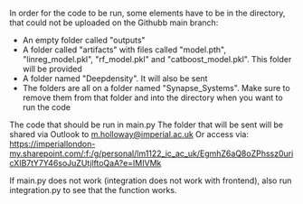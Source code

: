 In order for the code to be run, some elements have to be in the directory, that could not be uploaded on the Githubb main branch:

- An empty folder called "outputs"
- A folder called "artifacts" with files called "model.pth", "linreg_model.pkl", "rf_model.pkl" and "catboost_model.pkl". This folder will be provided
- A folder named "Deepdensity". It will also be sent
- The folders are all on a folder named "Synapse_Systems". Make sure to remove them from that folder and into the directory when you want to run the code

The code that should be run in main.py
The folder that will be sent will be shared via Outlook to m.holloway@imperial.ac.uk
Or access via: https://imperiallondon-my.sharepoint.com/:f:/g/personal/lm1122_ic_ac_uk/EgmhZ6aQ8oZPhssz0uricXIB7tY7Y46soJuZUtjlftoQaA?e=IMIVMk 

If main.py does not work (integration does not work with frontend), also run integration.py to see that the function works.
